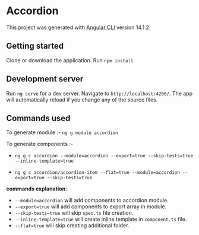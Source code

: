 # Accordion

This project was generated with [Angular CLI](https://github.com/angular/angular-cli) version 14.1.2.

## Getting started

Clone or download the application. Run `npm install`.

## Development server

Run `ng serve` for a dev server. Navigate to `http://localhost:4200/`. The app will automatically reload if you change any of the source files.

## Commands used

To generate module :- `ng g module accordion` 

To generate components :-
- `ng g c accordion --module=accordion --export=true --skip-tests=true --inline-template=true`

- `ng g c accordion/accordion-item --flat=true --module=accordion --export=true --skip-tests=true`

**commands explanation**:
- `--module=accordion` will add components to accordion module.
- `--export=true` will add components to export array in module.
- `--skip-tests=true` will skip `spec.ts` file creation.
- `--inline-template=true` will create inline template in `component.ts` file.
- `--flat=true` will skip creating additional folder.
